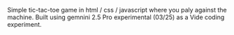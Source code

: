 Simple tic-tac-toe game in html / css / javascript where you paly against the machine. Built using gemnini 2.5 Pro experimental (03/25) as a Vide coding experiment.
